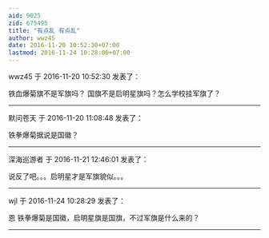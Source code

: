 ```yaml
---
aid: 9025
zid: 675495
title: "有点乱 有点乱"
author: wwz45
date: 2016-11-20 10:52:30+07:00
lastmod: 2016-11-24 10:28:00+07:00
---
```


wwz45 于 2016-11-20 10:52:30 发表了：

铁血爆菊旗不是军旗吗？ 国旗不是启明星旗吗？怎么学校挂军旗了？

---

默问苍天 于 2016-11-20 11:08:48 发表了：

铁拳爆菊据说是国徽？

---

深海巡游者 于 2016-11-21 12:46:01 发表了：

说反了吧。。。启明星才是军旗貌似。。。

---

wjl 于 2016-11-24 10:28:29 发表了：

恩 铁拳爆菊是国徽，启明星旗是国旗，不过军旗是什么来的？

---
